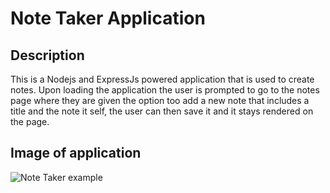 # Note Taker Application

## Description

This is a Nodejs and ExpressJs powered application that is used to create notes. Upon loading the application the user is prompted to go to the notes page where they are given the option too add a new note that includes a title and the note it self, the user can then save it and it stays rendered on the page.

## Image of application

![Note Taker example](github.com/isain1/Note-taker/blob/main/img/Application-screenshot.png)
